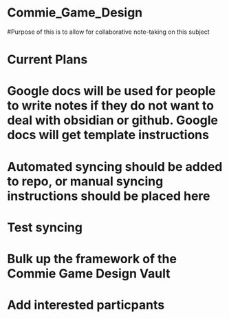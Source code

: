 # Commie_Game_Design
#Purpose of this is to allow for collaborative note-taking on this subject 
 
# Current Plans
# Google docs will be used for people to write notes if they do not want to deal with obsidian or github. Google docs will get template instructions
# Automated syncing should be added to repo, or manual syncing instructions should be placed here
# Test syncing 
# Bulk up the framework of the Commie Game Design Vault
# Add interested particpants
